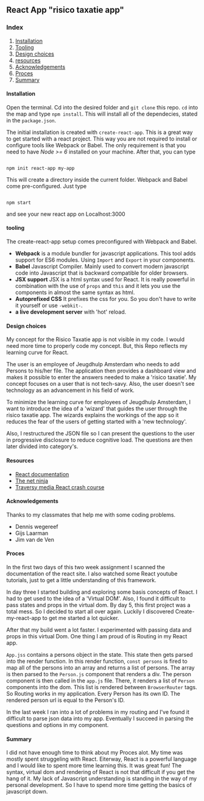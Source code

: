 ## React App "risico taxatie app"


### Index
1. [Installation](#installation)
2. [Tooling](#tooling)
3. [Design choices](#design-choices)
4. [resources](#resources)
5. [Acknowledgements](#Acknowledgements)
6. [Proces](#proces)
7. [Summary](#summary)

#### Installation
Open the terminal. Cd into the desired folder and `git clone` this repo.
`cd`  into the map and type `npm install`.
This will install all of the dependecies, stated in the `package.json`.

The initial installation is created with `create-react-app`. This is a great way to get started with a react project. This way you are not required to install or configure tools like Webpack or Babel. The only requirement is that you need to have *Node >= 6* installed on your machine.
After that, you can type

```

npm init react-app my-app

```

This will create a directory inside the current folder. Webpack and Babel come pre-configured. Just type

```

npm start

```
and see your new react app on Localhost:3000

#### tooling

The create-react-app setup comes preconfigured with Webpack and Babel.

- **Webpack** is a module bundler for javascript applications. This tool adds support for ES6 modules. Using `Import` and `Export` in your components.
- **Babel** Javascript Compiler. Mainly used to convert modern javascript code into Javascript that is backward compatible for older browsers.
- **JSX support** JSX is a html syntax used for React. It is really powerful in combination with the use of `props` and `this` and it lets you use the components in almost the same syntax as html.
- **Autoprefixed CSS** It prefixes the css for you. So you don't have to write it yourself or use `-webkit-`.
- **a live development server** with 'hot' reload.

#### Design choices

My concept for the Risico Taxatie app is not visible in my code. I would need more time to properly code my concept. But, this Repo reflects my learning curve for React.

The user is an employee of Jeugdhulp Amsterdam who needs to add Persons to his/her file. The application then provides a dashboard view and makes it possible to enter the answers needed to make a 'risico taxatie'. My concept focuses on a user that is not tech-savy. Also, the user doesn't see technology as an advancement in his field of work.

To minimize the learning curve for employees of Jeugdhulp Amsterdam, I want to introduce the idea of a 'wizard' that guides the user through the risico taxatie app. The wizards explains the workings of the app so it reduces the fear of the users of getting started with a 'new technology'.

Also, I restructured the JSON file so I can present the questions to the user in progressive disclosure to reduce cognitive load. The questions are then later divided into category's.

#### Resources

- [React documentation](https://reactjs.org/docs/getting-started.html)
- [The net ninja](https://www.youtube.com/watch?v=OxIDLw0M-m0&list=PL4cUxeGkcC9ij8CfkAY2RAGb-tmkNwQHG)
- [Traversy media React crash course](https://www.youtube.com/watch?v=A71aqufiNtQ)

#### Acknowledgements

Thanks to my classmates that help me with some coding problems.
- Dennis wegereef
- Gijs Laarman
- Jim van de Ven

#### Proces

In the first two days of this two week assignment I scanned the documentation of the react site. I also watched some React youtube tutorials, just to get a little understanding of this framework.

In day three I started building and exploring some basis concepts of React. I had to get used to the idea of a 'Virtual DOM'. Also, I found it difficult to pass states and props in the virtual dom. By day 5, this first project was a total mess. So I decided to start all over again. Luckily I discovered Create-my-react-app to get me started a lot quicker.

After that my build went a lot faster. I experimented with passing data and props in this virtual Dom. One thing I am proud of is Routing in my React app.

`App.jss` contains a persons object in the state. This state then gets parsed into the render function. In this render function, `const persons` is fired to map all of the persons into an array and returns a list of persons. The array is then parsed to the `Person.js` component that renders a div. The person component is then called in the `app.js` file. There, it renders a list of `Person` components into the dom.
This list is rendered between `BrowserRouter` tags. So Routing works in my application. Every Person has its own ID. The rendered person url is equal to the Person's ID.

In the last week I ran into a lot of problems in my routing and I've found it difficult to parse json data into my app.
Eventually I succeed in parsing the questions and options in my component.


#### Summary   

I did not have enough time to think about my Proces alot. My time was mostly spent struggeling with React. Eiterway, React is a powerful language and I would like to spent more time learning this. It was great fun! The syntax, virtual dom and rendering of React is not that difficult if you get the hang of it. My lack of Javascript understanding is standing in the way of my personal development. So I have to spend more time getting the basics of javascript down.  
